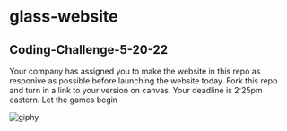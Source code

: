 # glass-website

## Coding-Challenge-5-20-22
Your company has assigned you to make the website in this repo as responive as possible before launching the website today. Fork this repo and turn in a link to your version on canvas. Your deadline is 2:25pm eastern.  Let the games begin

![giphy](https://user-images.githubusercontent.com/16675605/169573988-31b3e46f-8917-4787-9832-4755a3bbded8.gif)
